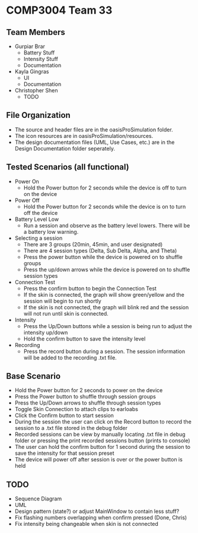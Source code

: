 # COMP3004 Team 33
## Team Members
- Gurpiar Brar
  - Battery Stuff
  - Intensity Stuff
  - Documentation
- Kayla Gingras
  - UI
  - Documentation
- Christopher Shen
  - TODO

## File Organization
- The source and header files are in the oasisProSimulation folder.
- The icon resources are in oasisProSimulation/resources.
- The design documentation files (UML, Use Cases, etc.) are in the Design Documentation folder seperately.

## Tested Scenarios (all functional)
- Power On
  - Hold the Power button for 2 seconds while the device is off to turn on the device
- Power Off
  - Hold the Power button for 2 seconds while the device is on to turn off the device
- Battery Level Low
  - Run a session and observe as the battery level lowers. There will be a battery low warning.
- Selecting a session
   - There are 3 groups (20min, 45min, and user designated)
   - There are 4 session types (Delta, Sub Delta, Alpha, and Theta)
   - Press the power button while the device is powered on to shuffle groups
   - Press the up/down arrows while the device is powered on to shuffle session types
 - Connection Test
   - Press the confirm button to begin the Connection Test
   - If the skin is connected, the graph will show green/yellow and the session will begin to run shortly
   - If the skin is not connected, the graph will blink red and the session will not run until skin is connected.
 - Intensity
   - Press the Up/Down buttons while a session is being run to adjust the intensity up/down
   - Hold the confirm button to save the intensity level
 - Recording
   - Press the record button during a session. The session information will be added to the recording .txt file.

  ## Base Scenario
 - Hold the Power button for 2 seconds to power on the device
 - Press the Power button to shuffle through session groups
 - Press the Up/Down arrows to shuffle through session types
 - Toggle Skin Connection to attach clips to earloabs
 - Click the Confirm button to start session
 - During the session the user can click on the Record button to record the session to a .txt file stored in the debug folder
 - Recorded sessions can be view by manually locating .txt file in debug folder or pressing the print recorded sessions button (prints to console)
 - The user can hold the confirm button for 1 second during the session to save the intensity for that session preset
 - The device will power off after session is over or the power button is held

## TODO
- Sequence Diagram
- UML
- Design pattern (state?) or adjust MainWindow to contain less stuff?
- Fix flashing numbers overlapping when confirm pressed (Done, Chris)
- Fix intensity being changeable when skin is not connected
